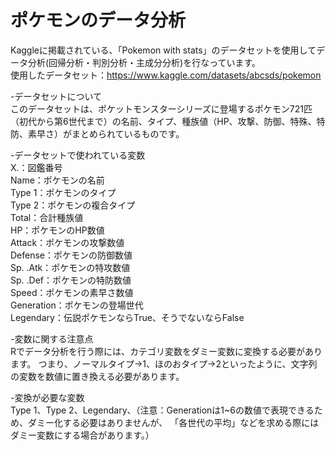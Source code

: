# ポケモンのデータ分析
Kaggleに掲載されている、「Pokemon with stats」のデータセットを使用してデータ分析(回帰分析・判別分析・主成分分析)を行なっています。<br>
使用したデータセット：https://www.kaggle.com/datasets/abcsds/pokemon<br>

-データセットについて<br>
このデータセットは、ポケットモンスターシリーズに登場するポケモン721匹（初代から第6世代まで）の名前、タイプ、種族値（HP、攻撃、防御、特殊、特防、素早さ）がまとめられているものです。<br>

-データセットで使われている変数<br>
X.：図鑑番号<br>
Name：ポケモンの名前<br>
Type 1：ポケモンのタイプ<br>
Type 2：ポケモンの複合タイプ<br>
Total：合計種族値<br>
HP：ポケモンのHP数値<br>
Attack：ポケモンの攻撃数値<br>
Defense：ポケモンの防御数値<br>
Sp. .Atk：ポケモンの特攻数値<br>
Sp. .Def：ポケモンの特防数値<br>
Speed：ポケモンの素早さ数値<br>
Generation：ポケモンの登場世代<br>
Legendary：伝説ポケモンならTrue、そうでないならFalse<br>

-変数に関する注意点<br>
Rでデータ分析を行う際には、カテゴリ変数をダミー変数に変換する必要があります。
つまり、ノーマルタイプ→1、ほのおタイプ→2といったように、文字列の変数を数値に置き換える必要があります。<br>

-変換が必要な変数<br>
Type 1、Type 2、Legendary、（注意：Generationは1~6の数値で表現できるため、ダミー化する必要はありませんが、
「各世代の平均」などを求める際にはダミー変数にする場合があります。）


